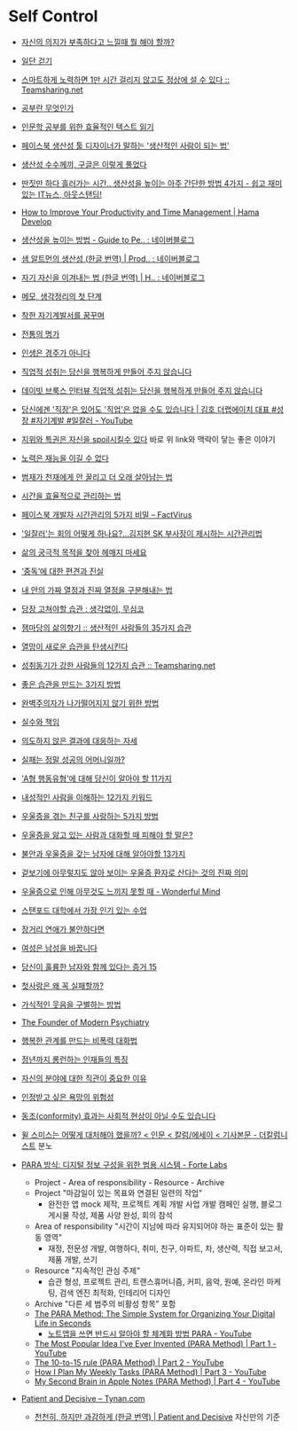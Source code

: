 Self Control
============
* [자신의 의지가 부족하다고 느낄때 뭘 해야 할까?](http://newspeppermint.com/2015/03/30/willpowerisntenough/)
* [일단 걷기](http://www.huffingtonpost.kr/mintae-kim/story_b_6989244.html)
* [스마트하게 노력하면 1만 시간 걸리지 않고도 정상에 설 수 있다 :: Teamsharing.net](https://teamsharing.net/151)
* [공부란 무엇인가](http://ppss.kr/archives/44596)
* [인문학 공부를 위한 효율적인 텍스트 읽기](http://slownews.kr/40821)
* [페이스북 생산성 툴 디자이너가 말하는 '생산적인 사람이 되는 법'](http://www.huffingtonpost.kr/2015/05/19/story_n_7310890.html)
* [생산성 수수께끼, 구글은 이렇게 풀었다](http://news.joins.com/article/21212332)
* [딴짓만 하다 흘러가는 시간.. 생산성을 높이는 아주 간단한 방법 4가지 - 쉽고 재미있는 IT뉴스, 아웃스탠딩!](https://outstanding.kr/time20230321)
* [How to Improve Your Productivity and Time Management | Hama Develop](https://www.hamadevelop.me/time/)
* [생산성을 높이는 방법 - Guide to Pe.. : 네이버블로그](https://blog.naver.com/bizucafe/223071723556)
* [샘 알트먼의 생산성 (한글 번역) | Prod.. : 네이버블로그](https://blog.naver.com/bizucafe/223108381378)
* [자기 자신을 이겨내는 법 (한글 번역) | H.. : 네이버블로그](https://blog.naver.com/bizucafe/223072083549)
* [메모, 생각정리의 첫 단계](http://ppss.kr/archives/37385)
* [착한 자기계발서를 꿈꾸며](http://ppss.kr/archives/20017)
* [전통의 명가](http://ppss.kr/archives/46738)
* [인생은 경주가 아니다](http://ppss.kr/archives/23996)
* [직업적 성취는 당신을 행복하게 만들어 주지 않습니다](http://ppss.kr/archives/48629)
* [데이빗 브룩스 인터뷰 직업적 성취는 당신을 행복하게 만들어 주지 않습니다](http://newspeppermint.com/2015/04/19/road-to-character/)
* [당신에겐 '직장'은 있어도 '직업'은 없을 수도 있습니다 | 김호 더랩에이치 대표 #성장 #자기계발 #일잘러 - YouTube](https://www.youtube.com/watch?v=600GX4LtZe4)
* [지위와 특권은 자신을 spoil시킬수 있다](https://www.linkedin.com/posts/soojung-shin-30398b75_%EC%A7%80%EC%9C%84%EC%99%80-%ED%8A%B9%EA%B6%8C%EC%9D%80-%EC%9E%90%EC%8B%A0%EC%9D%84-spoil%EC%8B%9C%ED%82%AC%EC%88%98-%EC%9E%88%EB%8B%A4-1-%EC%96%BC%EB%A7%88%EC%A0%84-%EB%AF%B8%EA%B5%AD%EC%97%90%EC%84%9C-activity-7027787685809332224-5AJd/) 바로 위 link와 맥락이 닿는 좋은 이야기
* [노력은 재능을 이길 수 없다](http://www.huffingtonpost.kr/wonseok-lee/story_b_7683792.html)
* [범재가 천재에게 안 꿀리고 더 오래 살아남는 법](https://drive.google.com/open?id=1b4vXBDB-8qwDedwVkB_mzMoJR7fnNDbn)
* [시간을 효율적으로 관리하는 법](http://ppss.kr/archives/52698)
* [페이스북 개발자 시간관리의 5가지 비밀 – FactVirus](https://factvirus.co.kr/archives/22052)
* ['일잘러'는 회의 어떻게 하나요?…김지현 SK 부사장이 제시하는 시간관리법](https://www.bloter.net/newsView/blt202204290052)
* [삶의 궁극적 목적을 찾아 헤매지 마세요](http://ppss.kr/archives/48575)
* [‘중독’에 대한 편견과 진실](http://ppss.kr/archives/55339)
* [내 안의 가짜 열정과 진짜 열정을 구분해내는 법](http://www.huffingtonpost.kr/polangpolang-/story_b_8192992.html)

* [당장 고쳐야할 습관 : 생각없이, 무심코](http://www.venturesquare.net/580721)
* [잼마당의 삶의향기 :: 생산적인 사람들의 35가지 습관](https://lifeshin.tistory.com/269)
* [열망이 새로운 습관을 탄생시킨다](https://blog.naver.com/justalive/220201060836)
* [성취동기가 강한 사람들의 12가지 습관 :: Teamsharing.net](https://teamsharing.net/152)
* [좋은 습관을 만드는 3가지 방법](http://moneyman.kr/archives/711)

* [완벽주의자가 나가떨어지지 않기 위한 방법](http://www.huffingtonpost.kr/2015/08/06/story_n_7945280.html)
* [실수와 책임](http://www.huffingtonpost.kr/soeun-lee/story_b_7112508.html)
* [의도하지 않은 결과에 대응하는 자세](http://www.huffingtonpost.kr/woojung-kim/story_b_7105664.html)
* [실패는 정말 성공의 어머니일까?](https://brunch.co.kr/@forpeople/38)

* ['A형 행동유형'에 대해 당신이 알아야 할 11가지](http://www.huffingtonpost.kr/2015/05/20/story_n_7339530.html)
* [내성적인 사람을 이해하는 12가지 키워드](http://www.huffingtonpost.kr/2015/04/24/story_n_7133818.html)
* [우울증을 겪는 친구를 사랑하는 5가지 방법](http://www.huffingtonpost.kr/mary-katherine-backstrom/depressed_b_6998340.html)
* [우울증을 앓고 있는 사람과 대화할 때 피해야 할 말은?](http://newspeppermint.com/2015/04/07/what-not-to-say-depression/)
* [불안과 우울증을 갖는 남자에 대해 알아야할 13가지](http://www.huffingtonpost.kr/2015/09/17/story_n_8150314.html)
* [겉보기에 아무렇지도 않아 보이는 우울증 환자로 산다는 것의 진짜 의미](https://www.huffingtonpost.kr/entry/story_kr_5c207f14e4b0407e907caca4)
* [우울증으로 인해 아무것도 느끼지 못할 때 - Wonderful Mind](https://wonderfulmind.co.kr/when-you-dont-feel-anything-during-depression/)

* [스탠포드 대학에서 가장 인기 있는 수업](http://newspeppermint.com/2015/04/05/stanfords-most-popular-class/)

* [장거리 연애가 불안하다면](http://www.huffingtonpost.kr/bogyoung-kim-/story_b_7002810.html)
* [여성은 남성을 바꿉니다](http://newspeppermint.com/2015/04/08/how-women-change-men/)
* [당신이 훌륭한 남자와 함께 있다는 증거 15](http://www.huffingtonpost.kr/james-michael-sama/story_b_7030042.html)
* [첫사랑은 왜 꼭 실패할까?](http://ppss.kr/archives/37367)

* [가식적인 웃음을 구별하는 방법](http://newspeppermint.com/2015/04/12/distinguish-fake-smiles/)
* [The Founder of Modern Psychiatry](http://www.historytoday.com/ray-cavanaugh/founder-modern-psychiatry)
* [행복한 관계를 만드는 비폭력 대화법](http://ppss.kr/archives/37381)

* [정년까지 롱런하는 인재들의 특징](http://www.econovill.com/news/articleView.html?idxno=228358)
* [자신의 분야에 대한 직관이 중요한 이유](http://ppss.kr/archives/28895)

* [인정받고 싶은 욕망의 위험성](http://ppss.kr/archives/37502)
* [동조(conformity) 효과는 사회적 현상이 아닐 수도 있습니다](http://newspeppermint.com/2015/05/05/conformity/)

* [윌 스미스는 어떻게 대처해야 했을까? < 인문 < 칼럼/에세이 < 기사본문 - 더칼럼니스트](https://www.thecolumnist.kr/news/articleView.html?idxno=927) 분노

* [PARA 방식: 디지털 정보 구성을 위한 범용 시스템 - Forte Labs](https://fortelabs.co/blog/para/)
  * Project - Area of responsibility - Resource - Archive
  * Project "마감일이 있는 목표와 연결된 일련의 작업"
    * 완전한 앱 mock 제작, 프로젝트 계획 개발 사업 개발 캠페인 실행, 블로그 게시물 작성, 제품 사양 완성, 회의 참석
  * Area of responsibility "시간이 지남에 따라 유지되어야 하는 표준이 있는 활동 영역"
    * 재정, 전문성 개발, 여행하다, 취미, 친구, 아파트, 차, 생산력, 직접 보고서, 제품 개발, 쓰기
  * Resource "지속적인 관심 주제"
    * 습관 형성, 프로젝트 관리, 트랜스휴머니즘, 커피, 음악, 원예, 온라인 마케팅, 검색 엔진 최적화, 인테리어 디자인
  * Archive "다른 세 범주의 비활성 항목" 포함
  * [The PARA Method: The Simple System for Organizing Your Digital Life in Seconds](https://fortelabs.com/blog/para/)
    * [노트앱을 쓰면 반드시 알아야 할 체계화 방법 PARA - YouTube](https://www.youtube.com/watch?v=lkRQuMIbFYc)
  * [The Most Popular Idea I've Ever Invented (PARA Method) | Part 1 - YouTube](https://www.youtube.com/watch?v=T6Mfl1OywM8)
  * [The 10-to-15 rule (PARA Method) | Part 2 - YouTube](https://www.youtube.com/watch?v=anexySaCsgU)
  * [How I Plan My Weekly Tasks (PARA Method) | Part 3 - YouTube](https://www.youtube.com/watch?v=MyWmGDnWhjE)
  * [My Second Brain in Apple Notes (PARA Method) | Part 4 - YouTube](https://www.youtube.com/watch?v=fioLhb1U4J0)

* [Patient and Decisive – Tynan.com](https://tynan.com/patient/)
  * [천천히, 하지만 과감하게 (한글 번역) | Patient and Decisive](https://blog.naver.com/bizucafe/223103215049) 자신만의 기준
